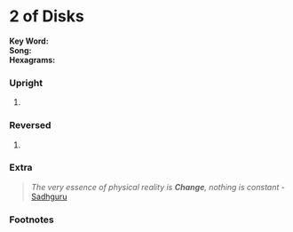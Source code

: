# 2 of Disks

**Key Word:**   
**Song:**   
**Hexagrams:** 



### Upright

1) 



### Reversed

1) 



### Extra

>*The very essence of physical reality is ***Change***, nothing is constant* - [Sadhguru](https://www.youtube.com/shorts/wHUd94T4enk)



### Footnotes




